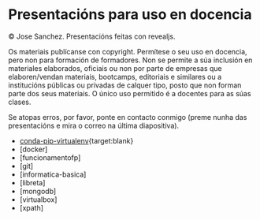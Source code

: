 # Presentacións para uso en docencia

© Jose Sanchez. Presentacións feitas con revealjs.

Os materiais publícanse con copyright. Permítese o seu uso en docencia, pero non para formación de formadores. Non se permite a súa inclusión en materiales elaborados, oficiais ou non por parte de empresas que elaboren/vendan materiais, bootcamps, editoriais e similares ou a institucións públicas ou privadas de calquer tipo, posto que non forman parte dos seus materiais. O único uso permitido é a docentes para as súas clases.

Se atopas erros, por favor, ponte en contacto conmigo (preme nunha das presentacións e mira o correo na última diapositiva).
- [conda-pip-virtualenv](https://jfsanchez.es/docencia/conda-pip-virtualenv){target:blank}
- [docker]
- [funcionamentofp]
- [git]
- [informatica-basica]
- [libreta]
- [mongodb]
- [virtualbox]
- [xpath]
